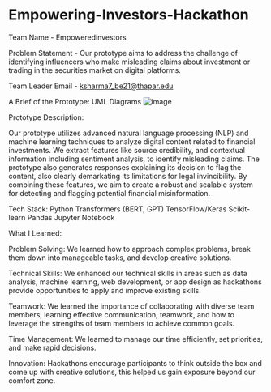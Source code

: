 # Empowering-Investors-Hackathon

Team Name - Empoweredinvestors

Problem Statement - Our prototype aims to address the challenge of identifying influencers who make misleading claims about investment or trading in the securities market on digital platforms. 

Team Leader Email - ksharma7_be21@thapar.edu 

A Brief of the Prototype: 
UML Diagrams
![image](https://github.com/sharma-kshitij-ks/Empowering-Investors-Hackathon/assets/124446613/500c85a7-b31f-496a-ae57-bb7348c45311)

Prototype Description:

Our prototype utilizes advanced natural language processing (NLP) and machine learning techniques to analyze digital content related to financial investments. We extract features like source credibility, and contextual information including sentiment analysis, to identify misleading claims. The prototype also generates responses explaining its decision to flag the content, also clearly demarkating its limitations for legal invincibility. By combining these features, we aim to create a robust and scalable system for detecting and flagging potential financial misinformation.

Tech Stack:
Python
Transformers (BERT, GPT)
TensorFlow/Keras
Scikit-learn
Pandas
Jupyter Notebook


What I Learned: 

Problem Solving: We learned how to approach complex problems, break them down into manageable tasks, and develop creative solutions.

Technical Skills: We enhanced our technical skills in areas such as data analysis, machine learning, web development, or app design as hackathons provide opportunities to apply and improve existing skills.

Teamwork: We learned the importance of collaborating with diverse team members, learning effective communication, teamwork, and how to leverage the strengths of team members to achieve common goals.

Time Management: We learned to manage our time efficiently, set priorities, and make rapid decisions.

Innovation: Hackathons encourage participants to think outside the box and come up with creative solutions, this helped us gain exposure beyond our comfort zone.
